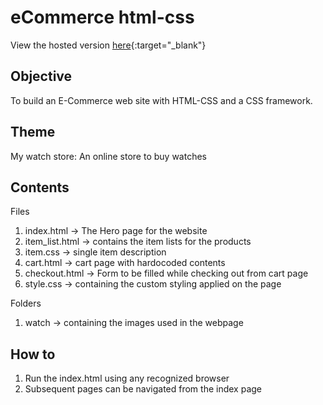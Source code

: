 # eCommerce html-css

View the hosted version [here](https://mywatchstorechris.herokuapp.com/){:target="\_blank"}

## Objective
To build an E-Commerce web site with HTML-CSS and a CSS framework.

## Theme
My watch store: An online store to buy watches

## Contents

Files
   1) index.html -> The Hero page for the website
   2) item_list.html -> contains the item lists for the products
   3) item.css -> single item description
   4) cart.html -> cart page with hardocoded contents
   5) checkout.html -> Form to be filled while checking out from cart page 
   6) style.css -> containing the custom styling applied on the page
   

Folders
1) watch -> containing the images used in the webpage

## How to
1) Run the index.html using any recognized browser
2) Subsequent pages can be navigated from the index page
